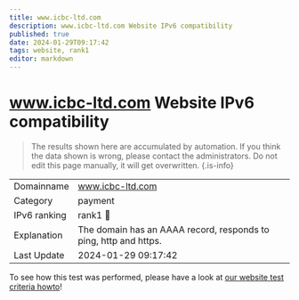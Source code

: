 ```yaml
---
title: www.icbc-ltd.com
description: www.icbc-ltd.com Website IPv6 compatibility
published: true
date: 2024-01-29T09:17:42
tags: website, rank1
editor: markdown
---
```


# www.icbc-ltd.com Website IPv6 compatibility

> The results shown here are accumulated by automation. If you think the data shown is wrong, please contact the administrators. 
> Do not edit this page manually, it will get overwritten.
{.is-info}


|   |   |
| - | - |
| Domainname | www.icbc-ltd.com
| Category | payment |
| IPv6 ranking | rank1 :1st_place_medal: |
| Explanation | The domain has an AAAA record, responds to ping, http and https. |
| Last Update | 2024-01-29 09:17:42 |

To see how this test was performed, please have a look at [our website test criteria howto](/howto/testcriteria/website)!

